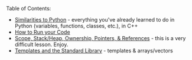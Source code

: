 Table of Contents:
 * [Similarities to Python](python) - everything you've already learned to do in Python (variables, functions, classes, etc.), in C++
 * [How to Run your Code](compiling)
 * [Scope, Stack/Heap, Ownership, Pointers, & References](memory) - this is a very difficult lesson. Enjoy.
 * [Templates and the Standard Library](stl) - templates & arrays/vectors
